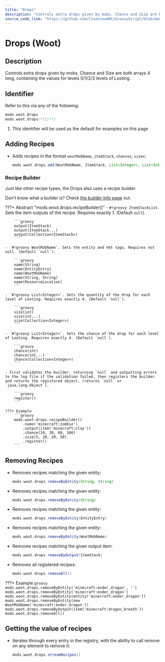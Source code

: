 ```yaml
---
title: "Drops"
description: "Controls extra drops given by mobs. Chance and Size are both arrays 4 long, containing the values for levels 0/1/2/3 levels of Looting."
source_code_link: "https://github.com/CleanroomMC/GroovyScript/blob/master/src/main/java/com/cleanroommc/groovyscript/compat/mods/woot/Drops.java"
---
```


# Drops (Woot)

## Description

Controls extra drops given by mobs. Chance and Size are both arrays 4 long, containing the values for levels 0/1/2/3 levels of Looting.

## Identifier

Refer to this via any of the following:

```groovy hl_lines="2"
mods.woot.Drops
mods.woot.drops/*(1)!*/
```

1. This identifier will be used as the default for examples on this page

## Adding Recipes

- Adds recipes in the format `wootMobName`, `itemStack`, `chances`, `sizes`:

    ```groovy
    mods.woot.drops.add(WootMobName, ItemStack, List<Integer>, List<Integer>)
    ```


### Recipe Builder

Just like other recipe types, the Drops also uses a recipe builder.

Don't know what a builder is? Check [the builder info page](../../../groovy/builder.md) out.

???+ Abstract "mods.woot.drops.recipeBuilder()"
    - `#!groovy ItemStackList`. Sets the item outputs of the recipe. Requires exactly 1. (Default `null`).

        ```groovy
        output(ItemStack)
        output(ItemStack...)
        output(Collection<ItemStack>)
        ```

    - `#!groovy WootMobName`. Sets the entity and nbt tags. Requires not null. (Default `null`).

        ```groovy
        name(String)
        name(EntityEntry)
        name(WootMobName)
        name(String, String)
        name(ResourceLocation)
        ```

    - `#!groovy List<Integer>`. Sets the quantity of the drop for each level of Looting. Requires exactly 4. (Default `null`).

        ```groovy
        size(int)
        size(int...)
        size(Collection<Integer>)
        ```

    - `#!groovy List<Integer>`. Sets the chance of the drop for each level of Looting. Requires exactly 4. (Default `null`).

        ```groovy
        chance(int)
        chance(int...)
        chance(Collection<Integer>)
        ```

    - First validates the builder, returning `null` and outputting errors to the log file if the validation failed, then registers the builder and returns the registered object. (returns `null` or `java.lang.Object`).

        ```groovy
        register()
        ```

    ???+ Example
        ```groovy
        mods.woot.drops.recipeBuilder()
            .name('minecraft:zombie')
            .output(item('minecraft:clay'))
            .chance(10, 30, 60, 100)
            .size(5, 10, 20, 50)
            .register()
        ```



## Removing Recipes

- Removes recipes matching the given entity:

    ```groovy
    mods.woot.drops.removeByEntity(String, String)
    ```

- Removes recipes matching the given entity:

    ```groovy
    mods.woot.drops.removeByEntity(String)
    ```

- Removes recipes matching the given entity:

    ```groovy
    mods.woot.drops.removeByEntity(EntityEntry)
    ```

- Removes recipes matching the given entity:

    ```groovy
    mods.woot.drops.removeByEntity(WootMobName)
    ```

- Removes recipes matching the given output item:

    ```groovy
    mods.woot.drops.removeByOutput(ItemStack)
    ```

- Removes all registered recipes:

    ```groovy
    mods.woot.drops.removeAll()
    ```

???+ Example
    ```groovy
    mods.woot.drops.removeByEntity('minecraft:ender_dragon', '')
    mods.woot.drops.removeByEntity('minecraft:ender_dragon')
    mods.woot.drops.removeByEntity(entity('minecraft:ender_dragon'))
    mods.woot.drops.removeByEntity(new WootMobName('minecraft:ender_dragon'))
    mods.woot.drops.removeByOutput(item('minecraft:dragon_breath'))
    mods.woot.drops.removeAll()
    ```

## Getting the value of recipes

- Iterates through every entry in the registry, with the ability to call remove on any element to remove it:

    ```groovy
    mods.woot.drops.streamRecipes()
    ```

